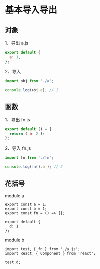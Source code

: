 # 基本导入导出

## 对象
1、导出 a.js
```javascript
export default {
  a: 1,
};
```

2、导入
```javascript
import obj from './a';

console.log(obj.a); // 1
```

## 函数
1、导出 fn.js
```javascript
export default () = {
  return { b: 2 };
};
```

2、导入 fn.js
```javascript
import fn from './fn';

console.log(fn().b ); // 2
```

## 花括号
module a
```
export const a = 1;
export const b = 1;
export const fn = () => {};

export default {
  d: 1
};
```
module b
```
import test, { fn } from './a.js';
import React, { Component } from 'react';

test.d;
```
